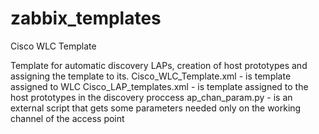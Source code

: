# zabbix_templates
Cisco WLC Template

Template for automatic discovery LAPs, creation of host prototypes and assigning the template to its.
Cisco_WLC_Template.xml - is template assigned to WLC
Cisco_LAP_templates.xml - is template assigned to the host prototypes in the discovery proccess
ap_chan_param.py - is an external script that gets some parameters needed only on the working channel of the access point
